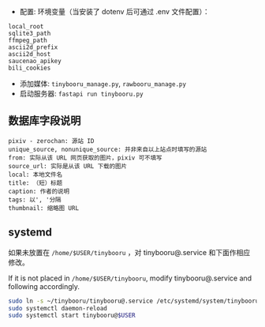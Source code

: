 - 配置: 环境变量（当安装了 dotenv 后可通过 .env 文件配置）：
```
local_root
sqlite3_path
ffmpeg_path
ascii2d_prefix
ascii2d_host
saucenao_apikey
bili_cookies
```
- 添加媒体: `tinybooru_manage.py`, `rawbooru_manage.py`
- 启动服务器: `fastapi run tinybooru.py`

## 数据库字段说明
```
pixiv - zerochan: 源站 ID
unique_source, nonunique_source: 并非来自以上站点时填写的源站
from: 实际从该 URL 网页获取的图片，pixiv 可不填写
source_url: 实际是从该 URL 下载的图片
local: 本地文件名
title: （短）标题
caption: 作者的说明
tags: 以', '分隔
thumbnail: 缩略图 URL
```

## systemd

如果未放置在 `/home/$USER/tinybooru` ，对 tinybooru@.service 和下面作相应修改。

If it is not placed in `/home/$USER/tinybooru`, modify tinybooru@.service and following accordingly.

``` bash
sudo ln -s ~/tinybooru/tinybooru@.service /etc/systemd/system/tinybooru@.service
sudo systemctl daemon-reload
sudo systemctl start tinybooru@$USER
```

